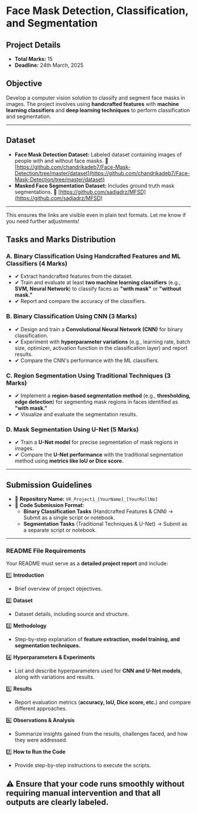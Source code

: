 # **Face Mask Detection, Classification, and Segmentation**

## **Project Details**
- **Total Marks:** 15
- **Deadline:** 24th March, 2025

## **Objective**
Develop a computer vision solution to classify and segment face masks in images. The project involves using **handcrafted features** with **machine learning classifiers** and **deep learning techniques** to perform classification and segmentation.

---

## **Dataset**
- **Face Mask Detection Dataset:** Labeled dataset containing images of people with and without face masks.
  🔗 [https://github.com/chandrikadeb7/Face-Mask-Detection/tree/master/dataset](https://github.com/chandrikadeb7/Face-Mask-Detection/tree/master/dataset)
- **Masked Face Segmentation Dataset:** Includes ground truth mask segmentations.
  🔗 [https://github.com/sadjadrz/MFSD](https://github.com/sadjadrz/MFSD)
---

This ensures the links are visible even in plain text formats. Let me know if you need further adjustments!



## **Tasks and Marks Distribution**

### **A. Binary Classification Using Handcrafted Features and ML Classifiers (4 Marks)**
- ✔ Extract handcrafted features from the dataset.
- ✔ Train and evaluate at least **two machine learning classifiers** (e.g., **SVM, Neural Network**) to classify faces as **"with mask"** or **"without mask."**
- ✔ Report and compare the accuracy of the classifiers.

### **B. Binary Classification Using CNN (3 Marks)**
- ✔ Design and train a **Convolutional Neural Network (CNN)** for binary classification.
- ✔ Experiment with **hyperparameter variations** (e.g., learning rate, batch size, optimizer, activation function in the classification layer) and report results.
- ✔ Compare the CNN's performance with the ML classifiers.

### **C. Region Segmentation Using Traditional Techniques (3 Marks)**
- ✔ Implement a **region-based segmentation method** (e.g., **thresholding, edge detection**) for segmenting mask regions in faces identified as **"with mask."**
- ✔ Visualize and evaluate the segmentation results.

### **D. Mask Segmentation Using U-Net (5 Marks)**
- ✔ Train a **U-Net model** for precise segmentation of mask regions in images.
- ✔ Compare the **U-Net performance** with the traditional segmentation method using **metrics like IoU or Dice score.**

---

## **Submission Guidelines**

- 📌 **Repository Name:** `VR_Project1_[YourName]_[YourRollNo]`
- 📌 **Code Submission Format:**
  - **Binary Classification Tasks** (Handcrafted Features & CNN) → Submit as a single script or notebook.
  - **Segmentation Tasks** (Traditional Techniques & U-Net) → Submit as a separate script or notebook.

---

### **README File Requirements**
Your README must serve as a **detailed project report** and include:

1️⃣ **Introduction**
   - Brief overview of project objectives.

2️⃣ **Dataset**
   - Dataset details, including source and structure.

3️⃣ **Methodology**
   - Step-by-step explanation of **feature extraction, model training, and segmentation techniques.**

4️⃣ **Hyperparameters & Experiments**
   - List and describe hyperparameters used for **CNN and U-Net models**, along with variations and results.

5️⃣ **Results**
   - Report evaluation metrics (**accuracy, IoU, Dice score, etc.**) and compare different approaches.

6️⃣ **Observations & Analysis**
   - Summarize insights gained from the results, challenges faced, and how they were addressed.

7️⃣ **How to Run the Code**
   - Provide step-by-step instructions to execute the scripts.

⚠ **Ensure that your code runs smoothly without requiring manual intervention and that all outputs are clearly labeled.**
---